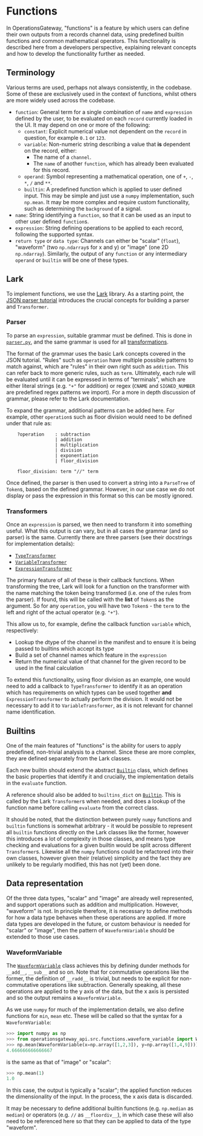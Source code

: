 # Functions

In OperationsGateway, "functions" is a feature by which users can define their own outputs from a records channel data, using predefined builtin functions and common mathematical operators. This functionality is described here from a developers perspective, explaining relevant concepts and how to develop the functionality further as needed.

## Terminology
Various terms are used, perhaps not always consistently, in the codebase. Some of these are exclusively used in the context of functions, whilst others are more widely used across the codebase.
- `function`: General term for a single combination of `name` and `expression` defined by the user, to be evaluated on each `record` currently loaded in the UI. It may depend on one or more of the following:
    - `constant`: Explicit numerical value not dependent on the `record` in question, for example `0.1` or `123`.
    - `variable`: Non-numeric string describing a value that **is** dependent on the record, either:
        - The name of a `channel`.
        - The `name` of another `function`, which has already been evaluated for this record.
    - `operand`: Symbol representing a mathematical operation, one of `+`, `-`, `*`, `/` and `**`.
    - `builtin`: A predefined function which is applied to user defined input. This may be simple and just use a `numpy` implementation, such `np.mean`. It may be more complex and require custom functionality, such as determining the `background` of a signal.
- `name`: String identifying a `function`, so that it can be used as an input to other user defined `function`s.
- `expression`: String defining operations to be applied to each record, following the supported syntax.
- `return type` or `data type`: Channels can either be "scalar" (`float`), "waveform" (two `np.ndarray`s for x and y) or "image" (one 2D `np.ndarray`). Similarly, the output of any `function` or any intermediary `operand` or `builtin` will be one of these types.

## Lark
To implement functions, we use the [Lark](https://github.com/lark-parser/lark) library. As a starting point, the [JSON parser tutorial](https://github.com/lark-parser/lark/blob/master/docs/json_tutorial.md) introduces the crucial concepts for building a parser and `Transformer`.

### Parser
To parse an `expression`, suitable grammar must be defined. This is done in [`parser.py`](operationsgateway_api/src/functions/parser.py), and the same grammar is used for all [transformations](#transformers).

The format of the grammar uses the basic Lark concepts covered in the JSON tutorial. "Rules" such as `operation` have multiple possible patterns to match against, which are "rules" in their own right such as `addition`. This can refer back to more generic rules, such as `term`. Ultimately, each rule will be evaluated until it can be expressed in terms of "terminals", which are either literal strings (e.g. `"+"` for addition) or regex (`CNAME` and `SIGNED_NUMBER` are predefined regex patterns we import). For a more in depth discussion of grammar, please refer to the Lark documentation.

To expand the grammar, additional patterns can be added here. For example, other `operation`s such as floor division would need to be defined under that rule as:
```
    ?operation    : subtraction
                  | addition
                  | multiplication
                  | division
                  | exponentiation
                  | floor_division

    floor_division: term "//" term
```

Once defined, the parser is then used to convert a string into a `ParseTree` of `Token`s, based on the defined grammar. However, in our use case we do not display or pass the expression in this format so this can be mostly ignored.

### Transformers
Once an `expression` is parsed, we then need to transform it into something useful. What this output is can vary, but in all cases the grammar (and so parser) is the same. Currently there are three parsers (see their docstrings for implementation details):
- [`TypeTransformer`](operationsgateway_api/src/functions/type_transformer.py)
- [`VariableTransformer`](operationsgateway_api/src/functions/variable_transformer.py)
- [`ExpressionTransformer`](operationsgateway_api/src/functions/expression_transformer.py)

The primary feature of all of these is their callback functions. When transforming the tree, Lark will look for a function on the transformer with the name matching the token being transformed (i.e. one of the rules from the parser). If found, this will be called with the **list** of `Token`s as the argument. So for any `operation`, you will have two `Token`s - the `term` to the left and right of the actual operator (e.g. `"+"`).

This allow us to, for example, define the callback function `variable` which, respectively:
- Lookup the dtype of the channel in the manifest and to ensure it is being passed to builtins which accept its type
- Build a set of channel names which feature in the `expression`
- Return the numerical value of that channel for the given record to be used in the final calculation

To extend this functionality, using floor division as an example, one would need to add a callback to `TypeTransformer` to identify it as an operation which has requirements on which types can be used together **and** `ExpressionTransformer` to actually perform the division. It would not be necessary to add it to `VariableTransformer`, as it is not relevant for channel name identification.

## Builtins
One of the main features of "functions" is the ability for users to apply predefined, non-trivial analysis to a channel. Since these are more complex, they are defined separately from the Lark classes.

Each new builtin should extend the abstract [`Builtin`](operationsgateway_api/src/functions/builtins/builtin.py) class, which defines the basic properties that identify it and crucially, the implementation details in the `evaluate` function.

A reference should also be added to `builtins_dict` on [`Builtin`](operationsgateway_api/src/functions/builtins/builtins.py). This is called by the Lark `Transformer`s when needed, and does a lookup of the function name before calling `evaluate` from the correct class.

It should be noted, that the distinction between purely `numpy` functions and `builtin` functions is somewhat arbitrary - it would be possible to represent all `builtin` functions directly on the Lark classes like the former, however this introduces a lot of complexity in those classes, and means type checking and evaluations for a given builtin would be split across different `Transformer`s. Likewise all the `numpy` functions could be refactored into their own classes, however given their (relative) simplicity and the fact they are unlikely to be regularly modified, this has not (yet) been done.

## Data representation
Of the three data types, "scalar" and "image" are already well represented, and support operations such as addition and multiplication. However, "waveform" is not. In principle therefore, it is necessary to define methods for how a data type behaves when these operations are applied. If more data types are developed in the future, or custom behaviour is needed for "scalar" or "image", then the pattern of `WaveformVariable` should be extended to those use cases.

### WaveformVariable
The [`WaveformVariable`](operationsgateway_api/src/functions/waveform_variable.py) class achieves this by defining dunder methods for `__add__`, `__sub__` and so on. Note that for commutative operations like the former, the definition of `__radd__` is trivial, but needs to be explicit for non-commutative operations like subtraction. Generally speaking, all these operations are applied to the y axis of the data, but the x axis is persisted and so the output remains a `WaveformVariable`.

As we use `numpy` for much of the implementation details, we also define functions for `min`, `mean` etc. These will be called so that the syntax for a `WaveformVariable`:
```python
>>> import numpy as np
>>> from operationsgateway_api.src.functions.waveform_variable import WaveformVariable
>>> np.mean(WaveformVariable(x=np.array([1,2,3]), y=np.array([1,4,9])))
4.666666666666667
```
is the same as that of "image" or "scalar":
```python
>>> np.mean(1)
1.0
```
In this case, the output is typically a "scalar"; the applied function reduces the dimensionality of the input. In the process, the x axis data is discarded.

It may be necessary to define additional builtin functions (e.g. `np.median` as `median`) or operators (e.g. `//` as `__floordiv__`), in which case these will also need to be referenced here so that they can be applied to data of the type "waveform".


